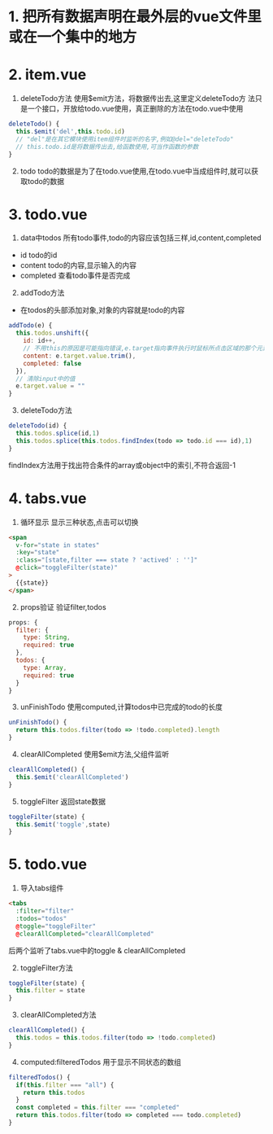 # 1. 把所有数据声明在最外层的vue文件里或在一个集中的地方


# 2. item.vue
1. deleteTodo方法
使用$emit方法，将数据传出去,这里定义deleteTodo方 法只是一个接口，开放给todo.vue使用，真正删除的方法在todo.vue中使用
```javascript
deleteTodo() {
  this.$emit('del',this.todo.id)
  // "del"是在其它模块使用item组件时监听的名字,例如@del="deleteTodo"
  // this.todo.id是将数据传出去,给函数使用,可当作函数的参数
}
```

2. todo
todo的数据是为了在todo.vue使用,在todo.vue中当成组件时,就可以获取todo的数据


# 3. todo.vue
1. data中todos
所有todo事件,todo的内容应该包括三样,id,content,completed
- id todo的id
- content todo的内容,显示输入的内容
- completed 查看todo事件是否完成

2. addTodo方法
- 在todos的头部添加对象,对象的内容就是todo的内容
```javascript
addTodo(e) {
  this.todos.unshift({
    id: id++,
    // 不用this的原因是可能指向错误,e.target指向事件执行时鼠标所点击区域的那个元素。
    content: e.target.value.trim(),
    completed: false
  }),
  // 清除input中的值
  e.target.value = ""
}
```

3. deleteTodo方法
```javascript
deleteTodo(id) {
  this.todos.splice(id,1)
  this.todos.splice(this.todos.findIndex(todo => todo.id === id),1)
}
```
findIndex方法用于找出符合条件的array或object中的索引,不符合返回-1

# 4. tabs.vue
1. 循环显示
显示三种状态,点击可以切换
```html
<span 
  v-for="state in states"
  :key="state"
  :class="[state,filter === state ? 'actived' : '']"
  @click="toggleFilter(state)" 
>
  {{state}}
</span>
```

2. props验证
验证filter,todos
```javascript
props: {
  filter: {
    type: String,
    required: true
  },
  todos: {
    type: Array,
    required: true
  }
}

```

3. unFinishTodo
使用computed,计算todos中已完成的todo的长度
```javascript
unFinishTodo() {
  return this.todos.filter(todo => !todo.completed).length
}
```

4. clearAllCompleted
使用$emit方法,父组件监听
```javascript
clearAllCompleted() {
  this.$emit('clearAllCompleted')
}
```

5. toggleFilter
返回state数据
```javascript
toggleFilter(state) {
  this.$emit('toggle',state)
}
```

# 5. todo.vue
1. 导入tabs组件
```html
<tabs 
  :filter="filter"
  :todos="todos"
  @toggle="toggleFilter"
  @clearAllCompleted="clearAllCompleted"
```
后两个监听了tabs.vue中的toggle & clearAllCompleted

2. toggleFilter方法
```javascript
toggleFilter(state) {
  this.filter = state
}
```

3. clearAllCompleted方法
```javascript
clearAllCompleted() {
  this.todos = this.todos.filter(todo => !todo.completed)
}
```

4. computed:filteredTodos
用于显示不同状态的数组
```javascript
filteredTodos() {
  if(this.filter === "all") {
    return this.todos
  }
  const completed = this.filter === "completed"
  return this.todos.filter(todo => completed === todo.completed)
}
```




